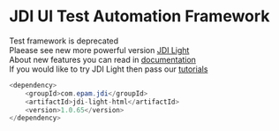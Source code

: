 # JDI UI Test Automation Framework

Test framework is deprecated</br>
Plaease see new more powerful version [JDI Light](https://github.com/jdi-testing/jdi-light)</br>
About new features you can read in [documentation](https://jdi-docs.github.io/jdi-light/?java#jdi-light-framework)</br>
If you would like to try JDI Light then pass our [tutorials](https://jdi-docs.github.io/jdi-light/?java#tutorial)</br>
``` java
<dependency>
    <groupId>com.epam.jdi</groupId>
    <artifactId>jdi-light-html</artifactId>
    <version>1.0.65</version>
</dependency>
```
